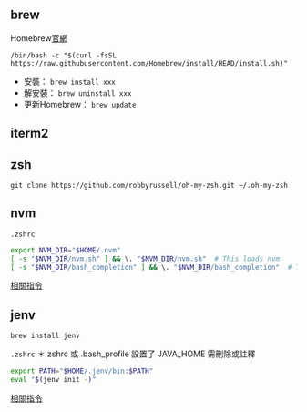 ## brew
Homebrew[官網](https://brew.sh/)
```
/bin/bash -c "$(curl -fsSL https://raw.githubusercontent.com/Homebrew/install/HEAD/install.sh)"
```

- 安裝： `brew install xxx`
- 解安裝： `brew uninstall xxx`
- 更新Homebrew： `brew update`

## iterm2



## zsh
```
git clone https://github.com/robbyrussell/oh-my-zsh.git ~/.oh-my-zsh
```


## nvm
`.zshrc`
```zsh
export NVM_DIR="$HOME/.nvm"
[ -s "$NVM_DIR/nvm.sh" ] && \. "$NVM_DIR/nvm.sh"  # This loads nvm
[ -s "$NVM_DIR/bash_completion" ] && \. "$NVM_DIR/bash_completion"  # This loads nvm bash_completion
```
[相關指令](../Node.md)

## jenv 
```
brew install jenv
```

`.zshrc`
＊ zshrc 或 .bash_profile 設置了 JAVA_HOME 需刪除或註釋
```zsh
export PATH="$HOME/.jenv/bin:$PATH"
eval "$(jenv init -)"
```
[相關指令](../Java.md)


